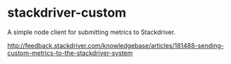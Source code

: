stackdriver-custom
==================

A simple node client for submitting metrics to Stackdriver.

http://feedback.stackdriver.com/knowledgebase/articles/181488-sending-custom-metrics-to-the-stackdriver-system